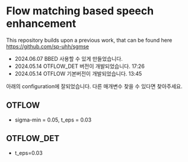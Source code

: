 # Flow matching based speech enhancement

This repository builds upon a previous work, that can be found here https://github.com/sp-uhh/sgmse

* 2024.06.07 BBED 사용할 수 있게 만들었습니다.
* 2024.05.14 OTFLOW_DET 버전이 개발되었습니다. 17:26
* 2024.05.14 OTFLOW 기본버전이 개발되었습니다. 13:45



아래의 configuration에 잘되었습니다. 다른 매개변수 찾을 수 있다면 찾아주세요.
## OTFLOW
- sigma-min = 0.05, t_eps = 0.03

## OTFLOW_DET
- t_eps=0.03